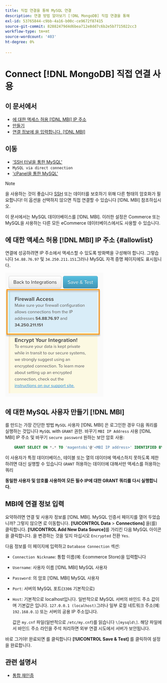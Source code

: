 ```yaml
---
title: 직접 연결을 통해 MySQL 연결
description: 연결 방법 알아보기 [!DNL MongoDB] 직접 연결을 통해
exl-id: 53765844-c9bb-4a16-b00c-ce9672f87415
source-git-commit: 82882479d4d6bea712e8dd7c6b2e5b7715022cc3
workflow-type: tm+mt
source-wordcount: '403'
ht-degree: 0%

---
```


# Connect [!DNL MongoDB] 직접 연결 사용

## 이 문서에서

* [에 대한 액세스 허용 [!DNL MBI] IP 주소](#allowlist)
* [만들기 ](#steptwo)
* [연결 정보에 을 입력합니다. [!DNL MBI]](#stepthree)

## 이동

* [&#39;SSH 터널을 통한 MySQL&#39;](../integrations/mysql-via-ssh-tunnel.md)
* `MySQL via direct connection`
* [&#39;cPanel을 통한 MySQL&#39;](../integrations/mysql-via-cpanel.md)

>[!NOTE]
>
>을 사용하는 것이 좋습니다 [SSH](../integrations/mysql-via-ssh-tunnel.md) 또는 데이터를 보호하기 위해 다른 형태의 암호화가 필요합니다! 이 옵션을 선택하지 않으면 직접 연결할 수 있습니다 [!DNL MBI] 참조하십시오.

이 문서에서는 MySQL 데이터베이스를 [!DNL MBI]. 이러한 설정은 Commerce 또는 MySQL을 사용하는 다른 모든 eCommerce 데이터베이스에서도 사용할 수 있습니다.

## 에 대한 액세스 허용 [!DNL MBI] IP 주소 {#allowlist}

연결에 성공하려면 IP 주소에서 액세스할 수 있도록 방화벽을 구성해야 합니다. 그렇습니다 `54.88.76.97` 및 `34.250.211.151`그러나 MySQL 자격 증명 페이지에도 표시됩니다.

![MBI_Allow_Access_IPs.png](../../../assets/MBI_allow_access_IPs.png)

## 에 대한 MySQL 사용자 만들기 [!DNL MBI]

를 만드는 가장 간단한 방법 `MySQL` 사용자 [!DNL MBI] 은 로그인한 경우 다음 쿼리를 실행하는 것입니다 `MySQL` with `GRANT` 권한. 바꾸기 `MBI IP Address` 사용 [!DNL MBI] IP 주소 및 바꾸기 `secure password` 원하는 보안 암호 사용:

```sql
    GRANT SELECT ON *.* TO 'magentobi'@'<MBI IP address>' IDENTIFIED BY '<secure password>';
```

이 사용자가 특정 데이터베이스, 테이블 또는 열의 데이터에 액세스하지 못하도록 제한하려면 대신 실행할 수 있습니다 `GRANT` 허용하는 데이터에 대해서만 액세스를 허용하는 쿼리

**동일한 사용자 및 암호를 사용하여 모든 필수 IP에 대한 GRANT 쿼리를 다시 실행합니다.**

## MBI에 연결 정보 입력

요약하려면 연결 및 사용자 정보를 [!DNL MBI]. MySQL 인증서 페이지를 열어 두었습니까? 그렇지 않으면 로 이동합니다. **[!UICONTROL Data** > **Connections]** 을(를) 클릭합니다. **[!UICONTROL Add New Data Source]**&#x200B;를 가리킨 다음 MySQL 아이콘을 클릭합니다. 을 변경하는 것을 잊지 마십시오 `Encrypted` 전환 `Yes`.

다음 정보를 이 페이지에 입력하고 `Database Connection` 섹션:

* `Connection Nickname`: 통합 이름(예: Ecommerce Store)을 입력합니다
* `Username`: 사용자 이름 [!DNL MBI] MySQL 사용자
* `Password`: 의 암호 [!DNL MBI] MySQL 사용자
* `Port`: 서버의 MySQL 포트(`3306` 기본적으로)
* `Host`: 기본적으로 localhost입니다. 일반적으로 MySQL 서버의 바인드 주소 값이며 기본값은 입니다. `127.0.0.1 (localhost)`그러나 일부 로컬 네트워크 주소(예: `192.168.0.1`) 또는 서버의 공용 IP 주소입니다.

   값은 `my.cnf` 파일(일반적으로 `/etc/my.cnf`)를 읽습니다 `\[mysqld\]`. 해당 파일에서 바인드 주소 라인을 주석 처리하면 외부 연결 시도에서 서버가 보안됩니다.

바로 그거야! 완료되면 를 클릭합니다 **[!UICONTROL Save & Test]** 를 클릭하여 설정을 완료합니다.

## 관련 설명서

* [통합 재인증](https://support.magento.com/hc/en-us/articles/360016733151)
